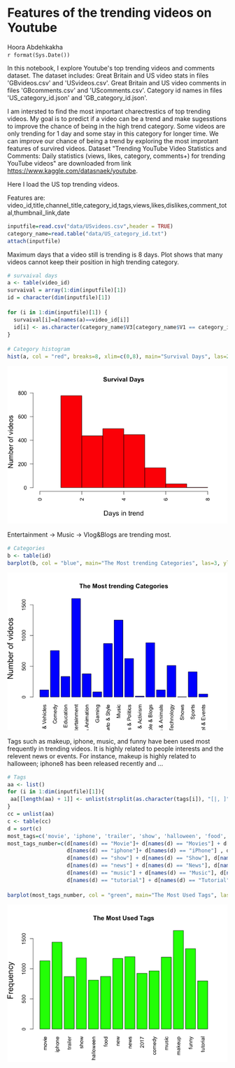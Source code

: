 # Features of the trending videos on Youtube
Hoora Abdehkakha  
`r format(Sys.Date())`  

In this notebook, I explore Youtube's top trending videos and comments dataset. 
The dataset includes:
Great Britain and US video stats in files 'GBvideos.csv' and \'USvideos.csv'.
Great Britain and US video comments in files 'GBcomments.csv' and \'UScomments.csv'.
Category id names in files 'US_category_id.json' and \'GB_category_id.json'.

I am intersted to find the most important charectrestics of top trending videos. 
My goal is to predict if a video can be a trend and make sugesstions to improve the chance of being in the high trend category. Some videos are only trending for 1 day and some stay in this category for longer time. We can improve our chance of being a trend by exploring the most improtant features of survired videos. 
Dataset "Trending YouTube Video Statistics and Comments: Daily statistics (views, likes, category, comments+) for trending YouTube videos" are downloaded from link https://www.kaggle.com/datasnaek/youtube.

Here I load the US top trending videos.

Features are: video_id,title,channel_title,category_id,tags,views,likes,dislikes,comment_total,thumbnail_link,date


```r
inputfile=read.csv("data/USvideos.csv",header = TRUE)
category_name=read.table("data/US_category_id.txt")
attach(inputfile)
```

Maximum days that a video still is trending is 8 days. 
Plot shows that many videos cannot keep their position in high trending category. 

```r
# survaival days
a <- table(video_id)
survaival = array(1:dim(inputfile)[1]) 
id = character(dim(inputfile)[1])

for (i in 1:dim(inputfile)[1]) {
  survaival[i]=a[names(a)==video_id[i]]
  id[i] <- as.character(category_name$V3[category_name$V1 == category_id[i]] )
} 

# Category histogram
hist(a, col = "red", breaks=8, xlim=c(0,8), main="Survival Days", las=2, xlab = "Days in trend", ylab = "Number of videos", cex.lab = 1.3)
```

![](Youtube_trend_prediction_notebook_files/figure-html/unnamed-chunk-2-1.png)<!-- -->

Entertainment -> Music -> Vlog&Blogs are trending most.


```r
# Categories
b <- table(id)
barplot(b, col = "blue", main="The Most trending Categories", las=3, ylab = "Number of videos", cex.lab = 1.5)
```

![](Youtube_trend_prediction_notebook_files/figure-html/unnamed-chunk-3-1.png)<!-- -->

Tags such as makeup, iphone, music, and funny have been used most frequently in trending videos. It is highly related to people interests and the relevent news or events. For instance, makeup is highly related to halloween; iphone8 has been released recently and ...


```r
# Tags
aa <- list()
for (i in 1:dim(inputfile)[1]){
 aa[[length(aa) + 1]] <- unlist(strsplit(as.character(tags[i]), "[|, ]"))
}
cc = unlist(aa)
c <- table(cc)
d = sort(c)
most_tags=c('movie', 'iphone', 'trailer', 'show', 'halloween', 'food', 'new', 'news', '2017', 'comedy', 'music', 'makeup', 'funny', 'tutorial')
most_tags_number=c(d[names(d) == "Movie"]+ d[names(d) == "Movies"] + d[names(d) == "movie"] + d[names(d) == "movies"],  
                   d[names(d) == "iphone"]+ d[names(d) == "iPhone"] , d[names(d) == "trailer"]+ d[names(d) == "Trailer"],
                   d[names(d) == "show"] + d[names(d) == "Show"], d[names(d) == "halloween"] + d[names(d) == "Halloween"], d[names(d) == "food"] + d[names(d) == "Food"], d[names(d) == "new"] + d[names(d) == "New"],
                   d[names(d) == "news"] + d[names(d) == "News"], d[names(d) == "2017"] ,  d[names(d) == "comedy"] + d[names(d) == "Comedy"],
                   d[names(d) == "music"] + d[names(d) == "Music"], d[names(d) == "makeup"] + d[names(d) == "Makeup"], d[names(d) == "funny"] + d[names(d) == "Funny"] ,
                   d[names(d) == "tutorial"] + d[names(d) == "Tutorial"])

barplot(most_tags_number, col = "green", main="The Most Used Tags", las=3, ylab = "Frequency", cex.lab = 1.5, names.arg=most_tags)
```

![](Youtube_trend_prediction_notebook_files/figure-html/unnamed-chunk-4-1.png)<!-- -->

